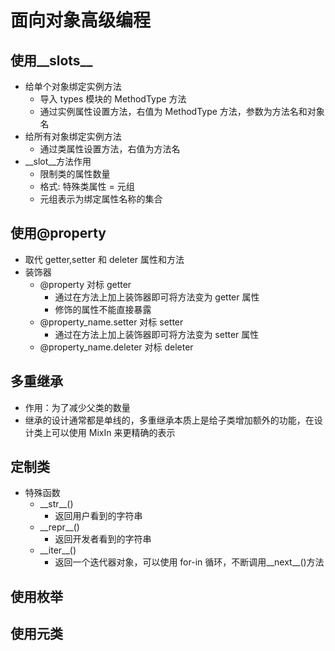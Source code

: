 # 面向对象高级编程

## 使用\_\_slots\_\_

- 给单个对象绑定实例方法
  - 导入 types 模块的 MethodType 方法
  - 通过实例属性设置方法，右值为 MethodType 方法，参数为方法名和对象名
- 给所有对象绑定实例方法
  - 通过类属性设置方法，右值为方法名
- \_\_slot\_\_方法作用
  - 限制类的属性数量
  - 格式: 特殊类属性 = 元组
  - 元组表示为绑定属性名称的集合

## 使用@property

- 取代 getter,setter 和 deleter 属性和方法
- 装饰器
  - @property 对标 getter
    - 通过在方法上加上装饰器即可将方法变为 getter 属性
    - 修饰的属性不能直接暴露
  - @property_name.setter 对标 setter
    - 通过在方法上加上装饰器即可将方法变为 setter 属性
  - @property_name.deleter 对标 deleter

## 多重继承

- 作用：为了减少父类的数量
- 继承的设计通常都是单线的，多重继承本质上是给子类增加额外的功能，在设计类上可以使用 MixIn 来更精确的表示

## 定制类

- 特殊函数
  - \_\_str\_\_()
    - 返回用户看到的字符串
  - \_\_repr\_\_()
    - 返回开发者看到的字符串
  - \_\_iter\_\_()
    - 返回一个迭代器对象，可以使用 for-in 循环，不断调用\_\_next\_\_()方法

## 使用枚举

## 使用元类
